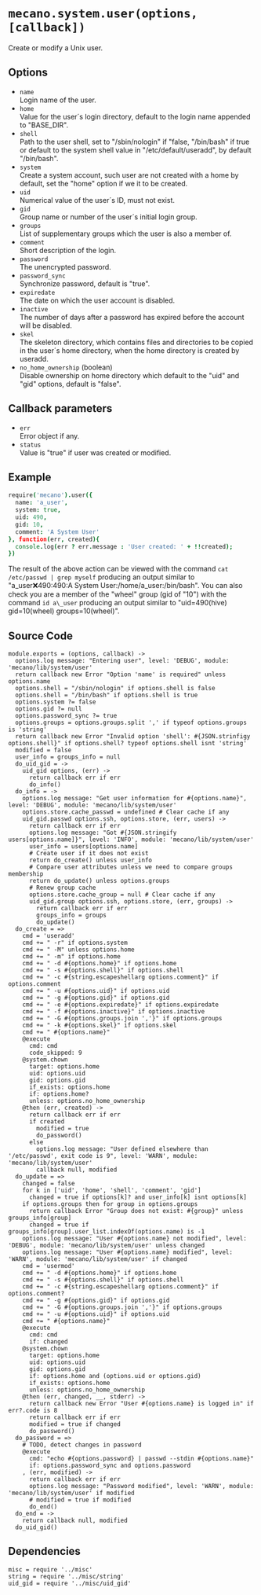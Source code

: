 
# `mecano.system.user(options, [callback])`

Create or modify a Unix user.

## Options

*   `name`   
    Login name of the user.   
*   `home`   
    Value for the user´s login directory, default to the login name appended to "BASE_DIR".   
*   `shell`   
    Path to the user shell, set to "/sbin/nologin" if "false, "/bin/bash" if
    true or default to the system shell value in "/etc/default/useradd", by
    default "/bin/bash".   
*   `system`   
    Create a system account, such user are not created with a home by default,
    set the "home" option if we it to be created.   
*   `uid`   
    Numerical value of the user´s ID, must not exist.   
*   `gid`   
    Group name or number of the user´s initial login group.   
*   `groups`   
    List of supplementary groups which the user is also a member of.   
*   `comment`   
    Short description of the login.   
*   `password`   
    The unencrypted password.   
*   `password_sync`   
    Synchronize password, default is "true".   
*   `expiredate`  
    The date on which the user account is disabled.     
*   `inactive`   
    The number of days after a password has expired before the account will be
    disabled.   
*   `skel`   
    The skeleton directory, which contains files and directories to be copied in
    the user´s home directory, when the home directory is created by useradd.   
*   `no_home_ownership` (boolean)   
    Disable ownership on home directory which default to the "uid" and "gid"
    options, default is "false".   

## Callback parameters

*   `err`   
    Error object if any.   
*   `status`   
    Value is "true" if user was created or modified.   

## Example

```coffee
require('mecano').user({
  name: 'a_user',
  system: true,
  uid: 490,
  gid: 10,
  comment: 'A System User'
}, function(err, created){
  console.log(err ? err.message : 'User created: ' + !!created);
})
```

The result of the above action can be viewed with the command
`cat /etc/passwd | grep myself` producing an output similar to
"a\_user:x:490:490:A System User:/home/a\_user:/bin/bash". You can also check
you are a member of the "wheel" group (gid of "10") with the command
`id a\_user` producing an output similar to 
"uid=490(hive) gid=10(wheel) groups=10(wheel)".

## Source Code

    module.exports = (options, callback) ->
      options.log message: "Entering user", level: 'DEBUG', module: 'mecano/lib/system/user'
      return callback new Error "Option 'name' is required" unless options.name
      options.shell = "/sbin/nologin" if options.shell is false
      options.shell = "/bin/bash" if options.shell is true
      options.system ?= false
      options.gid ?= null
      options.password_sync ?= true
      options.groups = options.groups.split ',' if typeof options.groups is 'string'
      return callback new Error "Invalid option 'shell': #{JSON.strinfigy options.shell}" if options.shell? typeof options.shell isnt 'string'
      modified = false
      user_info = groups_info = null
      do_uid_gid = ->
        uid_gid options, (err) ->
          return callback err if err
          do_info()
      do_info = ->
        options.log message: "Get user information for #{options.name}", level: 'DEBUG', module: 'mecano/lib/system/user'
        options.store.cache_passwd = undefined # Clear cache if any 
        uid_gid.passwd options.ssh, options.store, (err, users) ->
          return callback err if err
          options.log message: "Got #{JSON.stringify users[options.name]}", level: 'INFO', module: 'mecano/lib/system/user'
          user_info = users[options.name]
          # Create user if it does not exist
          return do_create() unless user_info
          # Compare user attributes unless we need to compare groups membership
          return do_update() unless options.groups
          # Renew group cache
          options.store.cache_group = null # Clear cache if any
          uid_gid.group options.ssh, options.store, (err, groups) ->
            return callback err if err
            groups_info = groups
            do_update()
      do_create = =>
        cmd = 'useradd'
        cmd += " -r" if options.system
        cmd += " -M" unless options.home
        cmd += " -m" if options.home
        cmd += " -d #{options.home}" if options.home
        cmd += " -s #{options.shell}" if options.shell
        cmd += " -c #{string.escapeshellarg options.comment}" if options.comment
        cmd += " -u #{options.uid}" if options.uid
        cmd += " -g #{options.gid}" if options.gid
        cmd += " -e #{options.expiredate}" if options.expiredate
        cmd += " -f #{options.inactive}" if options.inactive
        cmd += " -G #{options.groups.join ','}" if options.groups
        cmd += " -k #{options.skel}" if options.skel
        cmd += " #{options.name}"
        @execute
          cmd: cmd
          code_skipped: 9
        @system.chown
          target: options.home
          uid: options.uid
          gid: options.gid
          if_exists: options.home
          if: options.home?
          unless: options.no_home_ownership
        @then (err, created) ->
          return callback err if err
          if created
            modified = true
            do_password()
          else
            options.log message: "User defined elsewhere than '/etc/passwd', exit code is 9", level: 'WARN', module: 'mecano/lib/system/user'
            callback null, modified
      do_update = =>
        changed = false
        for k in ['uid', 'home', 'shell', 'comment', 'gid']
          changed = true if options[k]? and user_info[k] isnt options[k]
        if options.groups then for group in options.groups
          return callback Error "Group does not exist: #{group}" unless groups_info[group]
          changed = true if groups_info[group].user_list.indexOf(options.name) is -1
        options.log message: "User #{options.name} not modified", level: 'DEBUG', module: 'mecano/lib/system/user' unless changed
        options.log message: "User #{options.name} modified", level: 'WARN', module: 'mecano/lib/system/user' if changed
        cmd = 'usermod'
        cmd += " -d #{options.home}" if options.home
        cmd += " -s #{options.shell}" if options.shell
        cmd += " -c #{string.escapeshellarg options.comment}" if options.comment?
        cmd += " -g #{options.gid}" if options.gid
        cmd += " -G #{options.groups.join ','}" if options.groups
        cmd += " -u #{options.uid}" if options.uid
        cmd += " #{options.name}"
        @execute
          cmd: cmd
          if: changed
        @system.chown
          target: options.home
          uid: options.uid
          gid: options.gid
          if: options.home and (options.uid or options.gid)
          if_exists: options.home
          unless: options.no_home_ownership
        @then (err, changed, __, stderr) ->
          return callback new Error "User #{options.name} is logged in" if err?.code is 8
          return callback err if err
          modified = true if changed
          do_password()
      do_password = =>
        # TODO, detect changes in password
        @execute
          cmd: "echo #{options.password} | passwd --stdin #{options.name}"
          if: options.password_sync and options.password
        , (err, modified) ->
          return callback err if err
          options.log message: "Password modified", level: 'WARN', module: 'mecano/lib/system/user' if modified
          # modified = true if modified
          do_end()
      do_end = ->
        return callback null, modified
      do_uid_gid()

## Dependencies

    misc = require '../misc'
    string = require '../misc/string'
    uid_gid = require '../misc/uid_gid'
